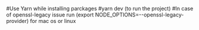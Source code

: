 #Use Yarn while installing parckages
#yarn dev (to run the project)
#In case of openssl-legacy issue run (export NODE_OPTIONS=--openssl-legacy-provider) for mac os or linux 